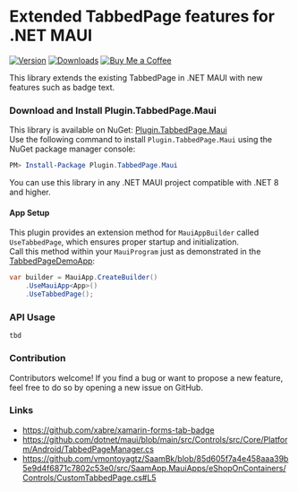 # Extended TabbedPage features for .NET MAUI

[![Version](https://img.shields.io/nuget/v/Plugin.TabbedPage.Maui.svg)](https://www.nuget.org/packages/Plugin.TabbedPage.Maui) [![Downloads](https://img.shields.io/nuget/dt/Plugin.TabbedPage.Maui.svg)](https://www.nuget.org/packages/Plugin.TabbedPage.Maui) [![Buy Me a Coffee](https://img.shields.io/badge/support-buy%20me%20a%20coffee-FFDD00)](https://buymeacoffee.com/thomasgalliker)

This library extends the existing TabbedPage in .NET MAUI with new features such as badge text.

### Download and Install Plugin.TabbedPage.Maui
This library is available on NuGet: [Plugin.TabbedPage.Maui](https://www.nuget.org/packages/Plugin.TabbedPage.Maui)  
Use the following command to install `Plugin.TabbedPage.Maui` using the NuGet package manager console:

```powershell
PM> Install-Package Plugin.TabbedPage.Maui
```

You can use this library in any .NET MAUI project compatible with .NET 8 and higher.

#### App Setup
This plugin provides an extension method for `MauiAppBuilder` called `UseTabbedPage`, which ensures proper startup and initialization.  
Call this method within your `MauiProgram` just as demonstrated in the [TabbedPageDemoApp](https://github.com/thomasgalliker/Plugin.TabbedPage.Maui/tree/develop/Samples):

```csharp
var builder = MauiApp.CreateBuilder()
    .UseMauiApp<App>()
    .UseTabbedPage();
```

### API Usage
`tbd`

### Contribution
Contributors welcome! If you find a bug or want to propose a new feature, feel free to do so by opening a new issue on GitHub.

### Links
- https://github.com/xabre/xamarin-forms-tab-badge
- https://github.com/dotnet/maui/blob/main/src/Controls/src/Core/Platform/Android/TabbedPageManager.cs
- https://github.com/vmontoyagtz/SaamBk/blob/85d605f7a4e458aaa39b5e9d4f6871c7802c53e0/src/SaamApp.MauiApps/eShopOnContainers/Controls/CustomTabbedPage.cs#L5